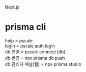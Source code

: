 Next.js

# prisma cli

help = pscale\
login = pscale auth login\
db 연결 = pscale connect [db]\
db 반영 = npx prisma db push\
db 관리자 패널(웹) = npx prisma studio
